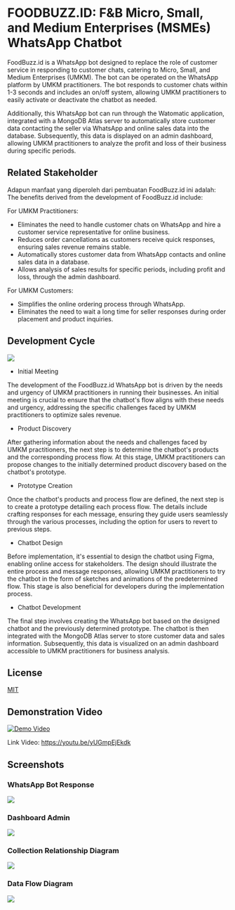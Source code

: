 
# FOODBUZZ.ID: F&B Micro, Small, and Medium Enterprises (MSMEs) WhatsApp Chatbot

FoodBuzz.id is a WhatsApp bot designed to replace the role of customer service in responding to customer chats, catering to Micro, Small, and Medium Enterprises (UMKM). The bot can be operated on the WhatsApp platform by UMKM practitioners. The bot responds to customer chats within 1-3 seconds and includes an on/off system, allowing UMKM practitioners to easily activate or deactivate the chatbot as needed. 

Additionally, this WhatsApp bot can run through the Watomatic application, integrated with a MongoDB Atlas server to automatically store customer data contacting the seller via WhatsApp and online sales data into the database. Subsequently, this data is displayed on an admin dashboard, allowing UMKM practitioners to analyze the profit and loss of their business during specific periods.

## Related Stakeholder

Adapun manfaat yang diperoleh dari pembuatan FoodBuzz.id ini adalah:
The benefits derived from the development of FoodBuzz.id include:

For UMKM Practitioners:
- Eliminates the need to handle customer chats on WhatsApp and hire a customer service representative for online business.
- Reduces order cancellations as customers receive quick responses, ensuring sales revenue remains stable.
- Automatically stores customer data from WhatsApp contacts and online sales data in a database.
- Allows analysis of sales results for specific periods, including profit and loss, through the admin dashboard.

For UMKM Customers:
- Simplifies the online ordering process through WhatsApp.
- Eliminates the need to wait a long time for seller responses during order placement and product inquiries.

## Development Cycle

<img src="https://github.com/zharmedia386/foodbuzz/blob/main/image-readme/produksi.png" />

- Initial Meeting
  
The development of the FoodBuzz.id WhatsApp bot is driven by the needs and urgency of UMKM practitioners in running their businesses. An initial meeting is crucial to ensure that the chatbot's flow aligns with these needs and urgency, addressing the specific challenges faced by UMKM practitioners to optimize sales revenue.

- Product Discovery
  
After gathering information about the needs and challenges faced by UMKM practitioners, the next step is to determine the chatbot's products and the corresponding process flow. At this stage, UMKM practitioners can propose changes to the initially determined product discovery based on the chatbot's prototype.

- Prototype Creation

Once the chatbot's products and process flow are defined, the next step is to create a prototype detailing each process flow. The details include crafting responses for each message, ensuring they guide users seamlessly through the various processes, including the option for users to revert to previous steps.

- Chatbot Design
  
Before implementation, it's essential to design the chatbot using Figma, enabling online access for stakeholders. The design should illustrate the entire process and message responses, allowing UMKM practitioners to try the chatbot in the form of sketches and animations of the predetermined flow. This stage is also beneficial for developers during the implementation process.

- Chatbot Development
  
The final step involves creating the WhatsApp bot based on the designed chatbot and the previously determined prototype. The chatbot is then integrated with the MongoDB Atlas server to store customer data and sales information. Subsequently, this data is visualized on an admin dashboard accessible to UMKM practitioners for business analysis.
  
## License

[MIT](https://choosealicense.com/licenses/mit/)

## Demonstration Video

[![Demo Video](https://img.youtube.com/vi/yUGmpEjEkdk/0.jpg)](https://www.youtube.com/watch?v=yUGmpEjEkdk)

Link Video: https://youtu.be/yUGmpEjEkdk

## Screenshots

### WhatsApp Bot Response
<img src="https://github.com/zharmedia386/foodbuzz/blob/main/image-readme/ss.png" />

### Dashboard Admin
<img src="https://github.com/zharmedia386/foodbuzz/blob/main/image-readme/dashboard.png" />

### Collection Relationship Diagram
<img src="https://github.com/zharmedia386/foodbuzz/blob/main/image-readme/crd.png" />

### Data Flow Diagram
<img src="https://github.com/zharmedia386/foodbuzz/blob/main/image-readme/dfd.png" />
